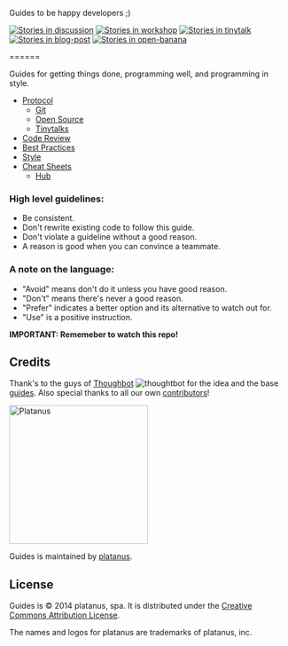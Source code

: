 Guides to be happy developers ;) 

[![Stories in discussion][discussion]][waffle]
[![Stories in workshop][workshop]][waffle]
[![Stories in tinytalk][tinytalk]][waffle]
[![Stories in blog-post][blog-post]][waffle]
[![Stories in open-banana][open-banana]][waffle]

[waffle]: http://waffle.io/platanus/guides
[discussion]: https://badge.waffle.io/platanus/guides.svg?label=discussion&title=discussion
[workshop]: https://badge.waffle.io/platanus/guides.svg?label=workshop&title=workshop
[tinytalk]: https://badge.waffle.io/platanus/guides.svg?label=tinytalk&title=tinytalk
[blog-post]: https://badge.waffle.io/platanus/guides.svg?label=blog-post&title=blog-post
[open-banana]: https://badge.waffle.io/platanus/guides.svg?label=open-banana&title=open-banana
======

Guides for getting things done, programming well, and programming in style.

* [Protocol](/protocol)
  * [Git](/protocol/git)
  * [Open Source](/protocol/open-source)
  * [Tinytalks](/protocol/tinytalks)
* [Code Review](/code-review)
* [Best Practices](/best-practices)
* [Style](/style)
* [Cheat Sheets](/cheat-sheets)
  * [Hub](/cheat-sheets/hub.md)

### High level guidelines:

* Be consistent.
* Don't rewrite existing code to follow this guide.
* Don't violate a guideline without a good reason.
* A reason is good when you can convince a teammate.

### A note on the language:

* "Avoid" means don't do it unless you have good reason.
* "Don't" means there's never a good reason.
* "Prefer" indicates a better option and its alternative to watch out for.
* "Use" is a positive instruction.


**IMPORTANT: Rememeber to watch this repo!**

Credits
-------

Thank's to the guys of [Thoughbot](https://github.com/thoughtbot) ![thoughtbot](https://avatars1.githubusercontent.com/u/6183?s=20) for the idea and the base [guides](https://github.com/thoughtbot/guides). Also special thanks to all our own [contributors](https://github.com/platanus/guides/graphs/contributors)!

<img src="http://platan.us/gravatar_with_text.png" alt="Platanus" width="250"/>

Guides is maintained by [platanus](http://platan.us).

License
-------

Guides is © 2014 platanus, spa. It is distributed under the [Creative Commons
Attribution License](http://creativecommons.org/licenses/by/3.0/).

The names and logos for platanus are trademarks of platanus, inc.
